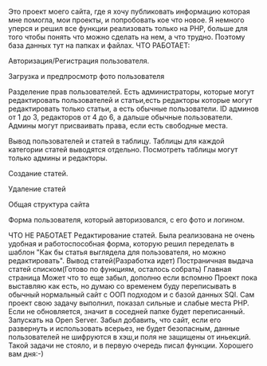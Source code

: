 Это проект моего сайта, где я хочу публиковать информацию которая мне помогла, мои проекты, и попробовать кое что новое. Я немного уперся и решил все функции реализовать только на PHP, больше для того чтобы понять что можно сделать на нем, а что трудно. Поэтому база данных тут на папках и файлах.
 ЧТО РАБОТАЕТ:
 
Авторизация/Регистрация пользователя.

Загрузка и предпросмотр фото пользователя

Разделение прав пользователей. Есть администраторы, которые могут редактировать пользователей и статьи,есть редакторы которые могут редактировать только статьи, а есть обычные пользователи. ID админов от 1 до 3, редакторов от 4 до 6, а дальше обычные пользователи. Админы могут присваивать права, если есть свободные места.

Вывод пользователей и статей в таблицу. Таблицы для каждой категории статей выводятся отдельно. Посмотреть таблицы могут только админы и редакторы.

Создание статей.

Удаление статей

Общая структура сайта

Форма пользователя, который авторизовался, с его фото и логином.

 ЧТО НЕ РАБОТАЕТ
Редактирование статей. Была реализована не очень удобная и работоспособная форма, которую решил переделать в шаблон "Как бы статья выглядела для пользователя, но можно редактировать".
Вывод статей(Разработка идет)
Постраничная выдача статей списком(Готово по функциям, осталось собрать)
Главная страница
Может что то еще забыл, дополню если вспомню
Проект пока выставляю как есть, но думаю со временем буду переписывать в обычный нормальный сайт c ООП подходом и с базой данных SQl. Сам проект свою задачу выполнил, показал сильные и слабые места PHP. Если не обновляется, значит в соседней папке будет переписанный. Запускать на Open Server. Забыл добавить, что сайт, если его развернуть и использовать всерьез, не будет безопасным, данные пользователей не шифруются в хэш,и поля не защищены от иньекций.  Такой задачи не стояло, и в первую очередь писал функции. Хорошего вам дня:-)
